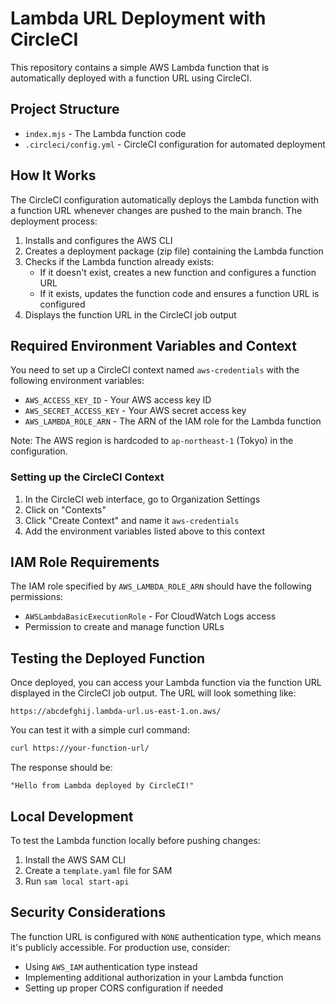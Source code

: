 # Lambda URL Deployment with CircleCI

This repository contains a simple AWS Lambda function that is automatically deployed with a function URL using CircleCI.

## Project Structure

- `index.mjs` - The Lambda function code
- `.circleci/config.yml` - CircleCI configuration for automated deployment

## How It Works

The CircleCI configuration automatically deploys the Lambda function with a function URL whenever changes are pushed to the main branch. The deployment process:

1. Installs and configures the AWS CLI
2. Creates a deployment package (zip file) containing the Lambda function
3. Checks if the Lambda function already exists:
   - If it doesn't exist, creates a new function and configures a function URL
   - If it exists, updates the function code and ensures a function URL is configured
4. Displays the function URL in the CircleCI job output

## Required Environment Variables and Context

You need to set up a CircleCI context named `aws-credentials` with the following environment variables:

- `AWS_ACCESS_KEY_ID` - Your AWS access key ID
- `AWS_SECRET_ACCESS_KEY` - Your AWS secret access key
- `AWS_LAMBDA_ROLE_ARN` - The ARN of the IAM role for the Lambda function

Note: The AWS region is hardcoded to `ap-northeast-1` (Tokyo) in the configuration.

### Setting up the CircleCI Context

1. In the CircleCI web interface, go to Organization Settings
2. Click on "Contexts"
3. Click "Create Context" and name it `aws-credentials`
4. Add the environment variables listed above to this context

## IAM Role Requirements

The IAM role specified by `AWS_LAMBDA_ROLE_ARN` should have the following permissions:

- `AWSLambdaBasicExecutionRole` - For CloudWatch Logs access
- Permission to create and manage function URLs

## Testing the Deployed Function

Once deployed, you can access your Lambda function via the function URL displayed in the CircleCI job output. The URL will look something like:

```
https://abcdefghij.lambda-url.us-east-1.on.aws/
```

You can test it with a simple curl command:

```bash
curl https://your-function-url/
```

The response should be:

```
"Hello from Lambda deployed by CircleCI!"
```

## Local Development

To test the Lambda function locally before pushing changes:

1. Install the AWS SAM CLI
2. Create a `template.yaml` file for SAM
3. Run `sam local start-api`

## Security Considerations

The function URL is configured with `NONE` authentication type, which means it's publicly accessible. For production use, consider:

- Using `AWS_IAM` authentication type instead
- Implementing additional authorization in your Lambda function
- Setting up proper CORS configuration if needed
